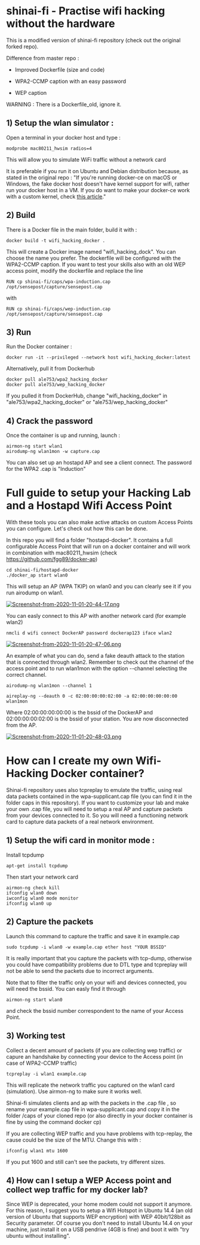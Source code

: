 # shinai-fi - Practise wifi hacking without the hardware

This is a modified version of shinai-fi repository (check out the original forked repo).

Difference from master repo :

- Improved Dockerfile (size and code)

- WPA2-CCMP caption with an easy password

- WEP caption

WARNING : There is a Dockerfile_old, ignore it.

## 1) Setup the wlan simulator :

Open a terminal in your docker host and type :
```
modprobe mac80211_hwsim radios=4

```
This will allow you to simulate WiFi traffic without a network card



It is preferable if you run it on Ubuntu and Debian distribution because, as stated in the original repo : 
"If you're running docker-ce on macOS or Windows, the fake docker host doesn't have kernel support for wifi, rather run your docker host in a VM. If you do want to make your docker-ce work with a custom kernel, check [this article](https://medium.com/@notsinge/making-your-own-linuxkit-with-docker-for-mac-5c1234170fb1)."

## 2) Build

There is a Docker file in the main folder, build it with :
```
docker build -t wifi_hacking_docker .
```
This will create a Docker image named "wifi_hacking_dock". You can choose the name you prefer.
The dockerfile will be configured with the WPA2-CCMP caption. If you want to test your skills also with an old WEP access point, modify the dockerfile and replace the line
```
RUN cp shinai-fi/caps/wpa-induction.cap /opt/sensepost/capture/sensepost.cap
```
with
```
RUN cp shinai-fi/caps/wep-induction.cap /opt/sensepost/capture/sensepost.cap
```

## 3) Run

Run the Docker container :

```
docker run -it --privileged --network host wifi_hacking_docker:latest
```
Alternatively, pull it from Dockerhub

```
docker pull ale753/wpa2_hacking_docker
docker pull ale753/wep_hacking_docker
```



If you pulled it from DockerHub, change "wifi_hacking_docker" in "ale753/wpa2_hacking_docker" or "ale753/wep_hacking_docker"

## 4) Crack the password

Once the container is up and running, launch :

```
airmon-ng start wlan1
airodump-ng wlan1mon -w capture.cap
```

You can also set up an hostapd AP and see a client connect.
The password for the WPA2 .cap is "Induction"

# Full guide to setup your Hacking Lab and a Hostapd Wifi Access Point

With these tools you can also make active attacks on custom Access Points you can configure. Let's check out how this can be done.

In this repo you will find a folder "hostapd-docker". It contains a full configurable Access Point that will run on a docker container and will work in combination with mac80211_hwsim (check https://github.com/fgg89/docker-ap)

```
cd shinai-fi/hostapd-docker
./docker_ap start wlan0
```
This will setup an AP (WPA TKIP) on wlan0 and you can clearly see it if you run airodump on wlan1.

[![Screenshot-from-2020-11-01-20-44-17.png](https://i.postimg.cc/SR4bW2Xj/Screenshot-from-2020-11-01-20-44-17.png)](https://postimg.cc/R6gYm0Lz)

You can easly connect to this AP with another network card (for example wlan2)

```
nmcli d wifi connect DockerAP password dockerap123 iface wlan2
```
[![Screenshot-from-2020-11-01-20-47-06.png](https://i.postimg.cc/tCfDw05N/Screenshot-from-2020-11-01-20-47-06.png)](https://postimg.cc/QHQpKyvF)

An example of what you can do, send a fake deauth attack to the station that is connected through wlan2.
Remember to check out the channel of the access point and to run wlan1mon with the option --channel selecting the correct channel.

```
airodump-ng wlan1mon --channel 1
```
```
aireplay-ng --deauth 0 -c 02:00:00:00:02:00 -a 02:00:00:00:00:00 wlan1mon
```
Where 02:00:00:00:00:00 is the bssid of the DockerAP and 02:00:00:00:02:00 is the bssid of your station. You are now disconnected from the AP.

[![Screenshot-from-2020-11-01-20-48-03.png](https://i.postimg.cc/HWr62s0k/Screenshot-from-2020-11-01-20-48-03.png)](https://postimg.cc/t7HdRbmK)



# How can I create my own Wifi-Hacking Docker container?

Shinai-fi repository uses also tcpreplay to emulate the traffic, using real data packets contained in the wpa-supplicant.cap file (you can find it in the folder caps in this repository). If you want to customize your lab and make your own .cap file, you will need to setup a real AP and capture packets from your devices connected to it. So you will need a functioning network card to capture data packets of a real network environment.

## 1) Setup the wifi card in monitor mode :
Install tcpdump
```
apt-get install tcpdump
```

Then start your network card
```
airmon-ng check kill
ifconfig wlan0 down
iwconfig wlan0 mode monitor
ifconfig wlan0 up
```
## 2) Capture the packets

Launch this command to capture the traffic and save it in example.cap

```
sudo tcpdump -i wlan0 -w example.cap ether host "YOUR BSSID"
```
It is really important that you capture the packets with tcp-dump, otherwise you could have compatibility problems due to DTL type and tcpreplay will not be able to send the packets due to incorrect arguments.

Note that to filter the traffic only on your wifi and devices connected, you will need the bssid. You can easly find it through

```
airmon-ng start wlan0 
```
and check the bssid number correspondent to the name of your Access Point.

## 3) Working test

Collect a decent amount of packets (if you are collecting wep traffic) or capure an handshake by connecting your device to the Access point (in case of WPA2-CCMP traffic)

```
tcpreplay -i wlan1 example.cap

```
This will replicate the network traffic you captured on the wlan1 card (simulation). Use airmon-ng to make sure it works well.

Shinai-fi simulates clients and ap with the packets in the .cap file , so rename your example.cap file in wpa-supplicant.cap and copy it in the folder /caps of your cloned repo (or also directly in your docker container is fine by using the command docker cp)

If you are collecting WEP traffic and you have problems with tcp-replay, the cause could be the size of the MTU. Change this with :
```
ifconfig wlan1 mtu 1600

```
If you put 1600 and still can't see the packets, try different sizes.

## 4) How can I setup a WEP Access point and collect wep traffic for my docker lab?

Since WEP is deprecated, your home modem could not support it anymore. For this reason, I suggest you to setup a Wifi Hotspot in Ubuntu 14.4 (an old version of Ubuntu that supports WEP encryption) with WEP 40bit/128bit as Security parameter. Of course you don't need to install Ubuntu 14.4 on your machine, just install it on a USB pendrive (4GB is fine) and boot it with "try ubuntu without installing".






